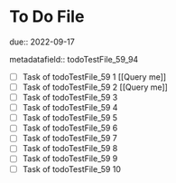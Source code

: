 # To Do File

due:: 2022-09-17

metadatafield:: todoTestFile_59_94

- [ ] Task of todoTestFile_59 1 [[Query me]]
- [ ] Task of todoTestFile_59 2 [[Query me]]
- [ ] Task of todoTestFile_59 3
- [ ] Task of todoTestFile_59 4
- [ ] Task of todoTestFile_59 5
- [ ] Task of todoTestFile_59 6
- [ ] Task of todoTestFile_59 7
- [ ] Task of todoTestFile_59 8
- [ ] Task of todoTestFile_59 9
- [ ] Task of todoTestFile_59 10